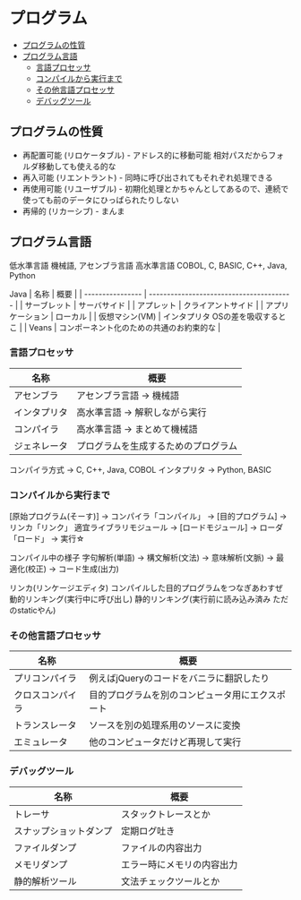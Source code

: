 # プログラム

- [プログラムの性質](#プログラムの性質)
- [プログラム言語](#プログラム言語)
  - [言語プロセッサ](#言語プロセッサ)
  - [コンパイルから実行まで](#コンパイルから実行まで)
  - [その他言語プロセッサ](#その他言語プロセッサ)
  - [デバッグツール](#デバッグツール)

## プログラムの性質

* 再配置可能 (リロケータブル)
\- アドレス的に移動可能 相対パスだからフォルダ移動しても使える的な
* 再入可能 (リエントラント)
\- 同時に呼び出されてもそれぞれ処理できる
* 再使用可能 (リユーザブル)
\- 初期化処理とかちゃんとしてあるので、連続で使っても前のデータにひっぱられたりしない
* 再帰的 (リカーシブ)
\- まんま

## プログラム言語

低水準言語
機械語, アセンブラ言語
高水準言語
COBOL, C, BASIC, C++, Java, Python

Java
| 名称             | 概要                                     |
| ---------------- | ---------------------------------------- |
| サーブレット     | サーバサイド                             |
| アプレット       | クライアントサイド                       |
| アプリケーション | ローカル                                 |
| 仮想マシン(VM)   | インタプリタ OSの差を吸収するとこ        |
| Veans            | コンポーネント化のための共通のお約束的な |

### 言語プロセッサ

| 名称         | 概要                                 |
| ------------ | ------------------------------------ |
| アセンブラ   | アセンブラ言語 -> 機械語             |
| インタプリタ | 高水準言語 -> 解釈しながら実行       |
| コンパイラ   | 高水準言語 -> まとめて機械語         |
| ジェネレータ | プログラムを生成するためのプログラム |

コンパイラ方式 -> C, C++, Java, COBOL
インタプリタ -> Python, BASIC

### コンパイルから実行まで

[原始プログラム(そーす)]
-> コンパイラ「コンパイル」 ->
[目的プログラム]
-> リンカ「リンク」 適宜ライブラリモジュール ->
[ロードモジュール]
-> ローダ「ロード」 ->
実行☆

コンパイル中の様子
字句解析(単語) -> 構文解析(文法) -> 意味解析(文脈) -> 最適化(校正) -> コード生成(出力)

リンカ(リンケージエディタ)
コンパイルした目的プログラムをつなぎあわすぜ
動的リンキング(実行中に呼び出し)
静的リンキング(実行前に読み込み済み ただのstaticやん)

### その他言語プロセッサ

| 名称             | 概要                                                 |
| ---------------- | ---------------------------------------------------- |
| プリコンパイラ   | 例えばjQueryのコードをバニラに翻訳したり |
| クロスコンパイラ | 目的プログラムを別のコンピュータ用にエクスポート     |
| トランスレータ   | ソースを別の処理系用のソースに変換                   |
| エミュレータ     | 他のコンピュータだけど再現して実行                   |

### デバッグツール

| 名称                   | 概要                       |
| ---------------------- | -------------------------- |
| トレーサ               | スタックトレースとか       |
| スナップショットダンプ | 定期ログ吐き               |
| ファイルダンプ         | ファイルの内容出力         |
| メモリダンプ           | エラー時にメモリの内容出力 |
| 静的解析ツール         | 文法チェックツールとか     |